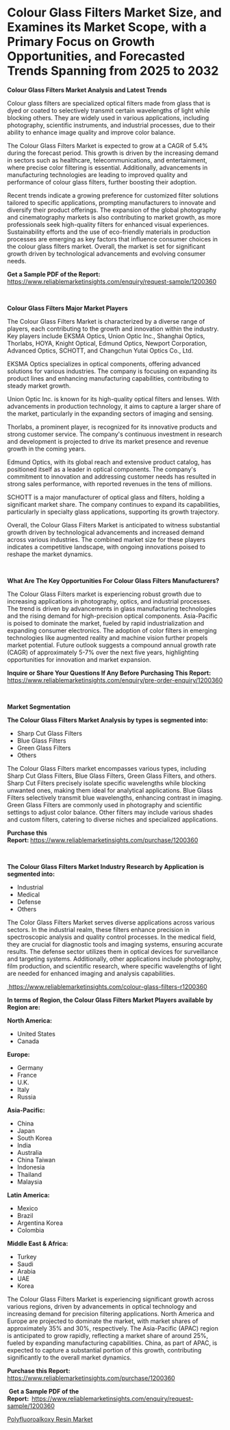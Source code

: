 <p><h1>Colour Glass Filters Market Size, and Examines its Market Scope, with a Primary Focus on Growth Opportunities, and Forecasted Trends Spanning from 2025 to 2032</h1></p><p><strong>Colour Glass Filters Market Analysis and Latest Trends</strong></p>
<p><p>Colour glass filters are specialized optical filters made from glass that is dyed or coated to selectively transmit certain wavelengths of light while blocking others. They are widely used in various applications, including photography, scientific instruments, and industrial processes, due to their ability to enhance image quality and improve color balance.</p><p>The Colour Glass Filters Market is expected to grow at a CAGR of 5.4% during the forecast period. This growth is driven by the increasing demand in sectors such as healthcare, telecommunications, and entertainment, where precise color filtering is essential. Additionally, advancements in manufacturing technologies are leading to improved quality and performance of colour glass filters, further boosting their adoption.</p><p>Recent trends indicate a growing preference for customized filter solutions tailored to specific applications, prompting manufacturers to innovate and diversify their product offerings. The expansion of the global photography and cinematography markets is also contributing to market growth, as more professionals seek high-quality filters for enhanced visual experiences. Sustainability efforts and the use of eco-friendly materials in production processes are emerging as key factors that influence consumer choices in the colour glass filters market. Overall, the market is set for significant growth driven by technological advancements and evolving consumer needs.</p></p>
<p><strong>Get a Sample PDF of the Report:&nbsp;</strong> <a href="https://www.reliablemarketinsights.com/enquiry/request-sample/1200360?utm_campaign=2261&utm_medium=2&utm_source=Github&utm_content=ia&utm_term=01022025&utm_id=colour-glass-filters">https://www.reliablemarketinsights.com/enquiry/request-sample/1200360</a></p>
<p>&nbsp;</p>
<p><strong>Colour Glass Filters Major Market Players</strong></p>
<p><p>The Colour Glass Filters Market is characterized by a diverse range of players, each contributing to the growth and innovation within the industry. Key players include EKSMA Optics, Union Optic Inc., Shanghai Optics, Thorlabs, HOYA, Knight Optical, Edmund Optics, Newport Corporation, Advanced Optics, SCHOTT, and Changchun Yutai Optics Co., Ltd.</p><p>EKSMA Optics specializes in optical components, offering advanced solutions for various industries. The company is focusing on expanding its product lines and enhancing manufacturing capabilities, contributing to steady market growth.</p><p>Union Optic Inc. is known for its high-quality optical filters and lenses. With advancements in production technology, it aims to capture a larger share of the market, particularly in the expanding sectors of imaging and sensing.</p><p>Thorlabs, a prominent player, is recognized for its innovative products and strong customer service. The company's continuous investment in research and development is projected to drive its market presence and revenue growth in the coming years.</p><p>Edmund Optics, with its global reach and extensive product catalog, has positioned itself as a leader in optical components. The company's commitment to innovation and addressing customer needs has resulted in strong sales performance, with reported revenues in the tens of millions.</p><p>SCHOTT is a major manufacturer of optical glass and filters, holding a significant market share. The company continues to expand its capabilities, particularly in specialty glass applications, supporting its growth trajectory.</p><p>Overall, the Colour Glass Filters Market is anticipated to witness substantial growth driven by technological advancements and increased demand across various industries. The combined market size for these players indicates a competitive landscape, with ongoing innovations poised to reshape the market dynamics.</p></p>
<p>&nbsp;</p>
<p><strong>What Are The Key Opportunities For Colour Glass Filters Manufacturers?</strong></p>
<p><p>The Colour Glass Filters market is experiencing robust growth due to increasing applications in photography, optics, and industrial processes. The trend is driven by advancements in glass manufacturing technologies and the rising demand for high-precision optical components. Asia-Pacific is poised to dominate the market, fueled by rapid industrialization and expanding consumer electronics. The adoption of color filters in emerging technologies like augmented reality and machine vision further propels market potential. Future outlook suggests a compound annual growth rate (CAGR) of approximately 5-7% over the next five years, highlighting opportunities for innovation and market expansion.</p></p>
<p><strong>Inquire or Share Your Questions If Any Before Purchasing This Report:</strong> <a href="https://www.reliablemarketinsights.com/enquiry/pre-order-enquiry/1200360?utm_campaign=2261&utm_medium=2&utm_source=Github&utm_content=ia&utm_term=01022025&utm_id=colour-glass-filters">https://www.reliablemarketinsights.com/enquiry/pre-order-enquiry/1200360</a></p>
<p>&nbsp;</p>
<p><strong>Market Segmentation</strong></p>
<p><strong>The Colour Glass Filters Market Analysis by types is segmented into:</strong></p>
<p><ul><li>Sharp Cut Glass Filters</li><li>Blue Glass Filters</li><li>Green Glass Filters</li><li>Others</li></ul></p>
<p><p>The Colour Glass Filters market encompasses various types, including Sharp Cut Glass Filters, Blue Glass Filters, Green Glass Filters, and others. Sharp Cut Filters precisely isolate specific wavelengths while blocking unwanted ones, making them ideal for analytical applications. Blue Glass Filters selectively transmit blue wavelengths, enhancing contrast in imaging. Green Glass Filters are commonly used in photography and scientific settings to adjust color balance. Other filters may include various shades and custom filters, catering to diverse niches and specialized applications.</p></p>
<p><strong>Purchase this Report:&nbsp;</strong><a href="https://www.reliablemarketinsights.com/purchase/1200360?utm_campaign=2261&utm_medium=2&utm_source=Github&utm_content=ia&utm_term=01022025&utm_id=colour-glass-filters">https://www.reliablemarketinsights.com/purchase/1200360</a></p>
<p>&nbsp;</p>
<p><strong>The Colour Glass Filters Market Industry Research by Application is segmented into:</strong></p>
<p><ul><li>Industrial</li><li>Medical</li><li>Defense</li><li>Others</li></ul></p>
<p><p>The Color Glass Filters Market serves diverse applications across various sectors. In the industrial realm, these filters enhance precision in spectroscopic analysis and quality control processes. In the medical field, they are crucial for diagnostic tools and imaging systems, ensuring accurate results. The defense sector utilizes them in optical devices for surveillance and targeting systems. Additionally, other applications include photography, film production, and scientific research, where specific wavelengths of light are needed for enhanced imaging and analysis capabilities.</p></p>
<p><a href="https://www.reliablemarketinsights.com/colour-glass-filters-r1200360?utm_campaign=2261&utm_medium=2&utm_source=Github&utm_content=ia&utm_term=01022025&utm_id=colour-glass-filters">&nbsp;https://www.reliablemarketinsights.com/colour-glass-filters-r1200360</a></p>
<p><strong>In terms of Region, the Colour Glass Filters Market Players available by Region are:</strong></p>
<p>
    <p> <strong> North America: </strong>
        <ul>
            <li>United States</li>
            <li>Canada</li>
        </ul>
        </p> 
    <p> <strong> Europe: </strong>
        <ul>
            <li>Germany</li>
            <li>France</li>
            <li>U.K.</li>
            <li>Italy</li>
            <li>Russia</li>
        </ul>
        </p> 
    <p> <strong> Asia-Pacific: </strong>
        <ul>
            <li>China</li>
            <li>Japan</li>
            <li>South Korea</li>
            <li>India</li>
            <li>Australia</li>
            <li>China Taiwan</li>
            <li>Indonesia</li>
            <li>Thailand</li>
            <li>Malaysia</li>
        </ul>
        </p> 
    <p> <strong> Latin America: </strong>
        <ul>
            <li>Mexico</li>
            <li>Brazil</li>
            <li>Argentina Korea</li>
            <li>Colombia</li>
        </ul>
        </p> 
    <p> <strong> Middle East & Africa: </strong>
        <ul>
            <li>Turkey</li>
            <li>Saudi</li>
            <li>Arabia</li>
            <li>UAE</li>
            <li>Korea</li>
        </ul>
    </p>
    </p>
<p><p>The Colour Glass Filters Market is experiencing significant growth across various regions, driven by advancements in optical technology and increasing demand for precision filtering applications. North America and Europe are projected to dominate the market, with market shares of approximately 35% and 30%, respectively. The Asia-Pacific (APAC) region is anticipated to grow rapidly, reflecting a market share of around 25%, fueled by expanding manufacturing capabilities. China, as part of APAC, is expected to capture a substantial portion of this growth, contributing significantly to the overall market dynamics.</p></p>
<p><strong>Purchase this Report: </strong><a href="https://www.reliablemarketinsights.com/purchase/1200360?utm_campaign=2261&utm_medium=2&utm_source=Github&utm_content=ia&utm_term=01022025&utm_id=colour-glass-filters">https://www.reliablemarketinsights.com/purchase/1200360</a></p>
<p>&nbsp;<strong>Get a Sample PDF of the Report:&nbsp;&nbsp;</strong><a href="https://www.reliablemarketinsights.com/enquiry/request-sample/1200360?utm_campaign=2261&utm_medium=2&utm_source=Github&utm_content=ia&utm_term=01022025&utm_id=colour-glass-filters">https://www.reliablemarketinsights.com/enquiry/request-sample/1200360</a></p>
<p><strong></strong></p>
<p><p><a href="https://github.com/manesros8/Market-Research-Report-List-1/blob/main/polyfluoroalkoxy-resin-market.md?utm_campaign=2261&utm_medium=2&utm_source=Github&utm_content=ia&utm_term=01022025&utm_id=colour-glass-filters">Polyfluoroalkoxy Resin Market</a></p></p>